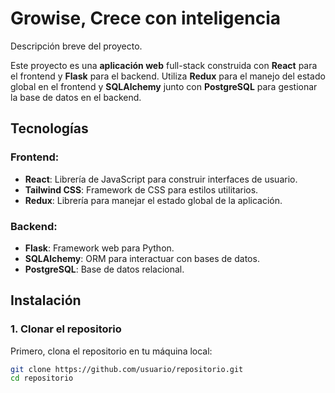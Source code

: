 # Growise, Crece con inteligencia

Descripción breve del proyecto.

Este proyecto es una **aplicación web** full-stack construida con **React** para el frontend y **Flask** para el backend. Utiliza **Redux** para el manejo del estado global en el frontend y **SQLAlchemy** junto con **PostgreSQL** para gestionar la base de datos en el backend.

## Tecnologías

### Frontend:
- **React**: Librería de JavaScript para construir interfaces de usuario.
- **Tailwind CSS**: Framework de CSS para estilos utilitarios.
- **Redux**: Librería para manejar el estado global de la aplicación.

### Backend:
- **Flask**: Framework web para Python.
- **SQLAlchemy**: ORM para interactuar con bases de datos.
- **PostgreSQL**: Base de datos relacional.

## Instalación

### 1. Clonar el repositorio

Primero, clona el repositorio en tu máquina local:

```bash
git clone https://github.com/usuario/repositorio.git
cd repositorio
